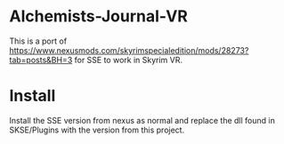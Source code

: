# Alchemists-Journal-VR

This is a port of https://www.nexusmods.com/skyrimspecialedition/mods/28273?tab=posts&BH=3 for SSE to work in Skyrim VR.

# Install

Install the SSE version from nexus as normal and replace the dll found in SKSE/Plugins with the version from this project.
